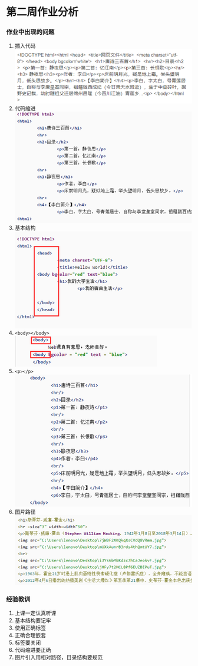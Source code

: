 # 第二周作业分析

### 作业中出现的问题

1. 插入代码  
	![](./image/bug1-1.png)
2. 代码缩进  
	![](./image/bug1-2.png)
3. 基本结构   
	![](./image/bug1-3.png)
4. ```<body></body>```  
	![](./image/bug1-4.png)
5. ```<p></p>```  
	![](./image/bug1-5.png)
6. 图片路径  
	![](./image/bug1-6.png)


### 经验教训

1. 上课一定认真听课
2. 基本结构要记牢
3. 使用正确标签
4. 正确合理嵌套
5. 标签要关闭
6. 代码缩进要正确
7. 图片引入用相对路径，目录结构要规范